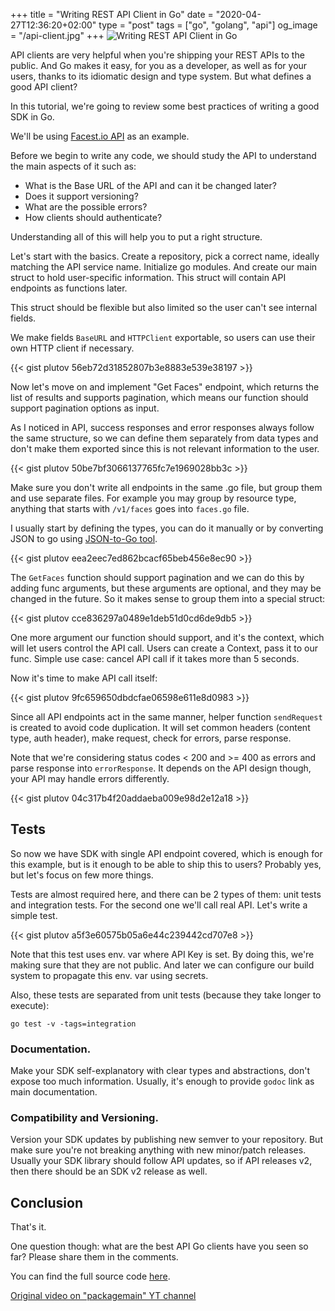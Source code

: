 +++
title = "Writing REST API Client in Go"
date = "2020-04-27T12:36:20+02:00"
type = "post"
tags = ["go", "golang", "api"]
og_image = "/api-client.jpg"
+++
![Writing REST API Client in Go](/api-client.jpg)

API clients are very helpful when you're shipping your REST APIs to the public. And Go makes it easy, for you as a developer, as well as for your users, thanks to its idiomatic design and type system. But what defines a good API client?

In this tutorial, we're going to review some best practices of writing a good SDK in Go.

We'll be using [Facest.io API](https://docs.facest.io) as an example.

Before we begin to write any code, we should study the API to understand the main aspects of it such as:

- What is the Base URL of the API and can it be changed later?
- Does it support versioning?
- What are the possible errors?
- How clients should authenticate?

Understanding all of this will help you to put a right structure.

Let's start with the basics. Create a repository, pick a correct name, ideally matching the API service name. Initialize go modules. And create our main struct to hold user-specific information. This struct will contain API endpoints as functions later.

This struct should be flexible but also limited so the user can't see internal fields.

We make fields `BaseURL` and `HTTPClient` exportable, so users can use their own HTTP client if necessary.

{{< gist plutov 56eb72d31852807b3e8883e539e38197 >}}

Now let's move on and implement "Get Faces" endpoint, which returns the list of results and supports pagination, which means our function should support pagination options as input.

As I noticed in API, success responses and error responses always follow the same structure, so we can define them separately from data types and don't make them exported since this is not relevant information to the user.

{{< gist plutov 50be7bf3066137765fc7e1969028bb3c >}}

Make sure you don't write all endpoints in the same .go file, but group them and use separate files. For example you may group by resource type, anything that starts with `/v1/faces` goes into `faces.go` file.

I usually start by defining the types, you can do it manually or by converting JSON to go using [JSON-to-Go tool](https://mholt.github.io/json-to-go/).

{{< gist plutov eea2eec7ed862bcacf65beb456e8ec90 >}}

The `GetFaces` function should support pagination and we can do this by adding func arguments, but these arguments are optional, and they may be changed in the future. So it makes sense to group them into a special struct:

{{< gist plutov cce836297a0489e1deb51d0cd6de9db5 >}}

One more argument our function should support, and it's the context, which will let users control the API call. Users can create a Context, pass it to our func. Simple use case: cancel API call if it takes more than 5 seconds.

Now it's time to make API call itself:

{{< gist plutov 9fc659650dbdcfae06598e611e8d0983 >}}

Since all API endpoints act in the same manner, helper function `sendRequest` is created to avoid code duplication. It will set common headers (content type, auth header), make request, check for errors, parse response.

Note that we're considering status codes < 200 and >= 400 as errors and parse response into `errorResponse`. It depends on the API design though, your API may handle errors differently.

{{< gist plutov 04c317b4f20addaeba009e98d2e12a18 >}}

## Tests

So now we have SDK with single API endpoint covered, which is enough for this example, but is it enough to be able to ship this to users? Probably yes, but let's focus on few more things.

Tests are almost required here, and there can be 2 types of them: unit tests and integration tests. For the second one we'll call real API. Let's write a simple test.

{{< gist plutov a5f3e60575b05a6e44c239442cd707e8 >}}

Note that this test uses env. var where API Key is set. By doing this, we're making sure that they are not public. And later we can configure our build system to propagate this env. var using secrets.

Also, these tests are separated from unit tests (because they take longer to execute):

```
go test -v -tags=integration
```

### Documentation.

Make your SDK self-explanatory with clear types and abstractions, don't expose too much information. Usually, it's enough to provide `godoc` link as main documentation.

### Compatibility and Versioning.

Version your SDK updates by publishing new semver to your repository. But make sure you're not breaking anything with new minor/patch releases. Usually your SDK library should follow API updates, so if API releases v2, then there should be an SDK v2 release as well.

## Conclusion

That's it.

One question though: what are the best API Go clients have you seen so far? Please share them in the comments.

You can find the full source code [here](https://github.com/facest/facest-go).

[Original video on "packagemain" YT channel](https://youtu.be/evorkFq3Y5k)